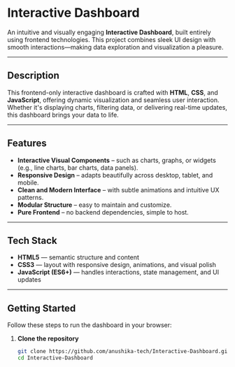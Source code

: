 # Interactive Dashboard

An intuitive and visually engaging **Interactive Dashboard**, built entirely using frontend technologies. This project combines sleek UI design with smooth interactions—making data exploration and visualization a pleasure.

---

##  Description

This frontend-only interactive dashboard is crafted with **HTML**, **CSS**, and **JavaScript**, offering dynamic visualization and seamless user interaction. Whether it's displaying charts, filtering data, or delivering real-time updates, this dashboard brings your data to life.

---

##  Features

-  **Interactive Visual Components** – such as charts, graphs, or widgets (e.g., line charts, bar charts, data panels).
-  **Responsive Design** – adapts beautifully across desktop, tablet, and mobile.
-  **Clean and Modern Interface** – with subtle animations and intuitive UX patterns.
-  **Modular Structure** – easy to maintain and customize.
-  **Pure Frontend** – no backend dependencies, simple to host.

---

##  Tech Stack

- **HTML5** — semantic structure and content
- **CSS3** — layout with responsive design, animations, and visual polish
- **JavaScript (ES6+)** — handles interactions, state management, and UI updates

---

##  Getting Started

Follow these steps to run the dashboard in your browser:

1. **Clone the repository**  
   ```bash
   git clone https://github.com/anushika-tech/Interactive-Dashboard.git
   cd Interactive-Dashboard
